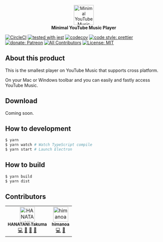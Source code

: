 <p align="center">
  <img width="64" src="https://user-images.githubusercontent.com/6993514/52914740-6a275780-330f-11e9-8f82-54d4ec603446.png" alt="Minimal YouTube Music Player"><br>
  <span>
    <b>
      Minimal YouTube Music Player
    </b>
  </span>
</p>

[![CircleCI](https://circleci.com/gh/potato4d/minimalytm.svg?style=flat-square)](https://circleci.com/gh/potato4d/minimalytm)
[![tested with jest](https://img.shields.io/badge/tested_with-jest-99424f.svg?style=flat-square)](https://github.com/facebook/jest)
[![codecov](https://codecov.io/gh/potato4d/minimalytm/branch/master/graph/badge.svg?token=KsmIH0zPnR)](https://codecov.io/gh/potato4d/minimalytm)
[![code style: prettier](https://img.shields.io/badge/code_style-prettier-ff69b4.svg?style=flat-square)](https://github.com/prettier/prettier)
[![donate: Patreon](https://img.shields.io/badge/donate-patreon-orange.svg?style=flat-square)](https://www.patreon.com/potato4d)
[![All Contributors](https://img.shields.io/badge/all_contributors-2-lightgrey.svg?style=flat-square)](#contributors)
[![License: MIT](https://img.shields.io/badge/License-MIT-blue.svg?style=flat-square)](https://opensource.org/licenses/MIT)

## About this product

This is the smallest player on YouTube Music that supports cross platform.

On your Mac or Windows toolbar and you can easily and fastly access YouTube Music.

## Download

Coming soon.

## How to development

```bash
$ yarn
$ yarn watch # Watch TypeScript compile
$ yarn start # Launch Electron
```

## How to build

```bash
$ yarn build
$ yarn dist
```

## Contributors

<!-- ALL-CONTRIBUTORS-LIST:START - Do not remove or modify this section -->
<!-- prettier-ignore -->
<table><tr><td align="center"><a href="https://potato4d.me"><img src="https://github.com/potato4d.png" width="48px;" alt="HANATANI Takuma"/><br /><sub><b>HANATANI Takuma</b></sub></a><br /><a href="https://github.com/potato4d/minimalytm/commits?author=potato4d" title="Code">💻</a> <a href="https://github.com/potato4d/minimalytm/issues?q=author%3Apotato4d" title="Bug reports">🐛</a> <a href="#review-potato4d" title="Reviewed Pull Requests">👀</a> <a href="#question-potato4d" title="Answering Questions">💬</a></td><td align="center"><a href="https://himanoa.net/"><img src="https://github.com/himanoa.png" width="48px;" alt="himanoa"/><br /><sub><b>himanoa</b></sub></a><br /><a href="https://github.com/potato4d/minimalytm/commits?author=himanoa" title="Code">💻</a> <a href="https://github.com/potato4d/minimalytm/issues?q=author%3Ahimanoa" title="Bug reports">🐛</a></td></tr></table>
<!-- ALL-CONTRIBUTORS-LIST:END -->
